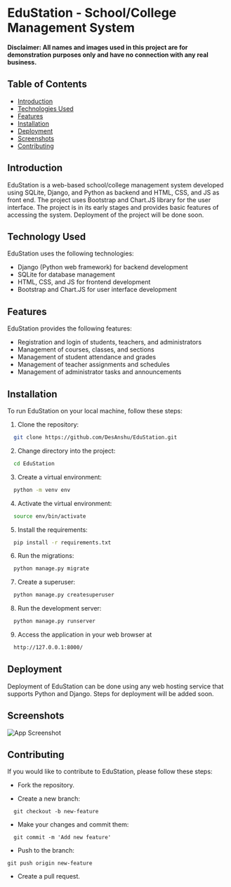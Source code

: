 
# EduStation - School/College Management System

**Disclaimer: All names and images used in this project are for demonstration purposes only and have no connection with any real business.**
## Table of Contents

- [Introduction](#introduction)
- [Technologies Used](#technologies-used)
- [Features](#features)
- [Installation](#installation)
- [Deployment](#deployment)
- [Screenshots](#screenshots)
- [Contributing](#contributing)
## Introduction

EduStation is a web-based school/college management system developed using SQLite, Django, and Python as backend and HTML, CSS, and JS as front end. The project uses Bootstrap and Chart.JS library for the user interface. The project is in its early stages and provides basic features of accessing the system. Deployment of the project will be done soon.
## Technology Used

EduStation uses the following technologies:

- Django (Python web framework) for backend development
- SQLite for database management
- HTML, CSS, and JS for frontend development
- Bootstrap and Chart.JS for user interface development
## Features

EduStation provides the following features:

- Registration and login of students, teachers, and administrators
- Management of courses, classes, and sections
- Management of student attendance and grades
- Management of teacher assignments and schedules
- Management of administrator tasks and announcements
## Installation

To run EduStation on your local machine, follow these steps:

1. Clone the repository: 

```sh
  git clone https://github.com/DesAnshu/EduStation.git

```

2. Change directory into the project:
```sh
  cd EduStation
```

3. Create a virtual environment:
```sh
  python -m venv env
```

4. Activate the virtual environment:
```sh
  source env/bin/activate
```

5. Install the requirements:
```sh
  pip install -r requirements.txt
```

6. Run the migrations:
```sh
  python manage.py migrate
```

7. Create a superuser:
```sh
  python manage.py createsuperuser
```

8. Run the development server:
```sh
  python manage.py runserver
```

9. Access the application in your web browser at 
```sh
  http://127.0.0.1:8000/
```
    
## Deployment

Deployment of EduStation can be done using any web hosting service that supports Python and Django. Steps for deployment will be added soon.
## Screenshots

![App Screenshot]()


## Contributing

If you would like to contribute to EduStation, please follow these steps:

- Fork the repository.

- Create a new branch:
```
  git checkout -b new-feature
```

- Make your changes and commit them:
```
  git commit -m 'Add new feature'
```

- Push to the branch:
```
git push origin new-feature
```

- Create a pull request.
